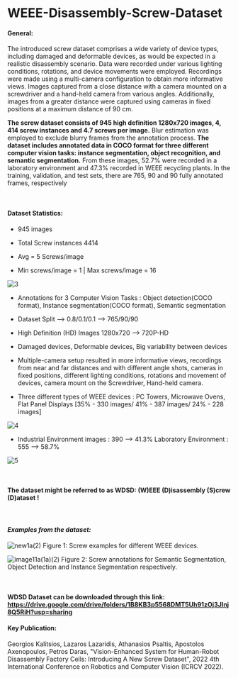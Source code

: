 # WEEE-Disassembly-Screw-Dataset
<!-- ## Paper Title: **Vision-Enhanced System for Human-Robot Disassembly Factory Cells: Introducing A New Screw Dataset**

## Conference: **2022 4th International Conference on Robotics and Computer Vision (ICRCV 2022)**
 -->
#### General:
<!-- The proposed screw dataset contains 945 images and over 4,000 annotated screw instances suitable for three separate computer vision tasks, namely *instance segmentation*, *object detection*, and *semantic segmentation! -->

The introduced screw dataset comprises a wide variety of
device types, including damaged and deformable devices, as
would be expected in a realistic disassembly scenario. Data
were recorded under various lighting conditions, rotations,
and device movements were employed. Recordings were made
using a multi-camera configuration to obtain more informative
views. Images captured from a close distance with a camera
mounted on a screwdriver and a hand-held camera from
various angles. Additionally, images from a greater distance
were captured using cameras in fixed positions at a maximum
distance of 90 cm.

**The screw dataset consists of 945 high definition 1280x720
images, 4, 414 screw instances and 4.7 screws per image.** Blur estimation was employed to exclude
blurry frames from the annotation process. **The dataset includes annotated data in COCO format for three different computer vision tasks: instance segmentation, object
recognition, and semantic segmentation.** From these images, 52.7% were recorded in a laboratory
environment and 47.3% recorded in WEEE recycling plants.
In the training, validation, and test sets, there are 765, 90 and
90 fully annotated frames, respectively

<br />

#### **Dataset Statistics:**

- 945 images 

- Total Screw instances 4414

- Avg = 5 Screws/image

- Min screws/image = 1 | Max screws/image = 16

![3](https://user-images.githubusercontent.com/56552010/185942935-6936e4a6-6440-4abd-8e87-51afef52451f.png)


- Annotations for 3 Computer Vision Tasks : Object detection(COCO format), Instance segmentation(COCO format), Semantic segmentation

- Dataset Split --> 0.8/0.1/0.1 --> 765/90/90

- High Definition (HD) Images 1280x720 --> 720P-HD

- Damaged devices, Deformable devices, Big variability between devices

- Multiple-camera setup resulted in more informative views, recordings from near and far distances and with different angle shots, cameras in fixed positions, different lighting conditions, rotations and movement of devices, camera mount on the Screwdriver, Hand-held camera. 


- Three different types of WEEE devices : PC Towers, Microwave Ovens, Flat Panel Displays [35% - 330 images/ 41% - 387 images/ 24% - 228 images]
<!-- 
![1](https://user-images.githubusercontent.com/56552010/185942472-5889dfe8-ace4-4a58-8540-2df4bf427028.png) -->

![4](https://user-images.githubusercontent.com/56552010/185942950-d76e3e3d-9b6a-49ef-bd4d-d6600e12ae2e.png)

- Industrial Environment images : 390 --> 41.3% Laboratory Environment : 555 --> 58.7%

<!-- ![2](https://user-images.githubusercontent.com/56552010/185942492-d8d18322-569d-40ca-a058-7284aec49b51.png) -->

![5](https://user-images.githubusercontent.com/56552010/185942962-88461723-acf0-48b5-8365-b33f5200ae42.png)


<br />

#### The dataset might be referred to as **WDSD**: (W)EEE (D)isassembly (S)crew (D)ataset !
<!-- #### The dataset may be abbreviated as **WDSD**: (W)EEE (D)isassembly (S)crew (D)ataset ! -->

<br />

#### *Examples from the dataset:*

![new1a(2)](https://user-images.githubusercontent.com/56552010/185946991-8a428885-651b-4eef-a8e1-d1ec108e4629.png)
Figure 1: Screw examples for different WEEE devices.

![image11a(1a)(2)](https://user-images.githubusercontent.com/56552010/185946985-86622ce3-fa8d-4cc3-9760-170f7da0ed01.png)
Figure 2: Screw annotations for Semantic Segmentation, Object Detection and Instance Segmentation respectively.


<br />

#### **WDSD Dataset** can be downloaded through this link: https://drive.google.com/drive/folders/1B8KB3p5568DMT5Uh91zOj3JInj8Q5RiH?usp=sharing

#### Key Publication:
Georgios Kalitsios, Lazaros Lazaridis, Athanasios Psaltis, Apostolos Axenopoulos, Petros Daras, "Vision-Enhanced System for Human-Robot Disassembly Factory Cells: Introducing A New Screw Dataset", 2022 4th International Conference on Robotics and Computer Vision (ICRCV 2022).
 <!-- #### **WDSD Dataset** can be downloaded through this link:
(After the conference September 25-27 2022, the URL will be made available.)  -->
